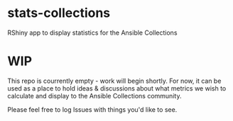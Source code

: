 # stats-collections
RShiny app to display statistics for the Ansible Collections

# WIP

This repo is courrently empty - work will begin shortly. For now, it can be used as a place to hold ideas & discussions about what metrics we wish to calculate and display to the Ansible Collections community.

Please feel free to log Issues with things you'd like to see.
